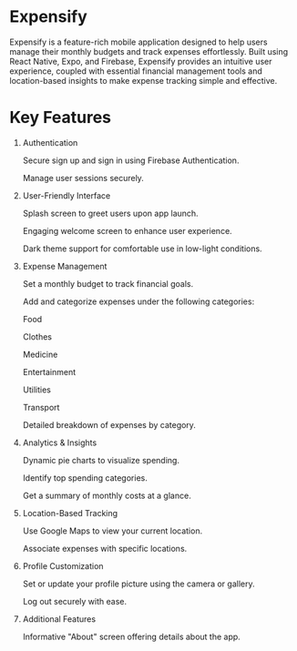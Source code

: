 # Expensify

Expensify is a feature-rich mobile application designed to help users manage their monthly budgets and track expenses effortlessly. Built using React Native, Expo, and Firebase, Expensify provides an intuitive user experience, coupled with essential financial management tools and location-based insights to make expense tracking simple and effective.

# Key Features

1. Authentication

   Secure sign up and sign in using Firebase Authentication.
    
   Manage user sessions securely.

2. User-Friendly Interface

   Splash screen to greet users upon app launch.
    
   Engaging welcome screen to enhance user experience.
    
   Dark theme support for comfortable use in low-light conditions.

3. Expense Management

   Set a monthly budget to track financial goals.
  
   Add and categorize expenses under the following categories:
  
   Food
  
   Clothes
  
   Medicine
  
   Entertainment
  
   Utilities
  
   Transport
  
   Detailed breakdown of expenses by category.

4. Analytics & Insights

   Dynamic pie charts to visualize spending.
    
   Identify top spending categories.
    
   Get a summary of monthly costs at a glance.

5. Location-Based Tracking

   Use Google Maps to view your current location.
    
   Associate expenses with specific locations.

6. Profile Customization

   Set or update your profile picture using the camera or gallery.

   Log out securely with ease.

7. Additional Features

   Informative "About" screen offering details about the app.
